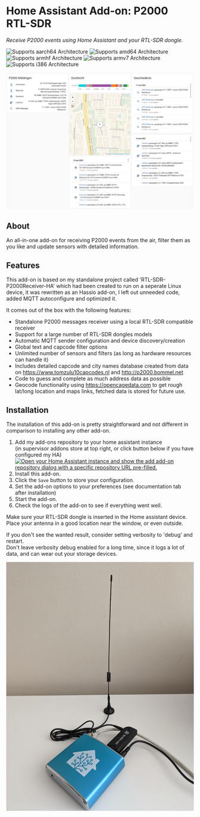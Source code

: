 # Home Assistant Add-on: P2000 RTL-SDR

_Receive P2000 events using Home Assistant and your RTL-SDR dongle._


![Supports aarch64 Architecture][aarch64-shield]
![Supports amd64 Architecture][amd64-shield]
![Supports armhf Architecture][armhf-shield]
![Supports armv7 Architecture][armv7-shield]
![Supports i386 Architecture][i386-shield]

[aarch64-shield]: https://img.shields.io/badge/aarch64-yes-green.svg
[amd64-shield]: https://img.shields.io/badge/amd64-yes-green.svg
[armhf-shield]: https://img.shields.io/badge/armhf-yes-green.svg
[armv7-shield]: https://img.shields.io/badge/armv7-yes-green.svg
[i386-shield]: https://img.shields.io/badge/i386-yes-green.svg

![Example dashboard in Home Assistant Frontend](images/screenshot.png)

## About

An all-in-one add-on for receiving P2000 events from the air, filter them as you like and update sensors with detailed information.

## Features

This add-on is based on my standalone project called 'RTL-SDR-P2000Receiver-HA' which had been created to run on a seperate Linux device,  it was rewritten as an Hassio add-on, I left out unneeded code, added MQTT autoconfigure and optimized it.

It comes out of the box with the following features:

 - Standalone P2000 messages receiver using a local RTL-SDR compatible receiver
 - Support for a large number of RTL-SDR dongles models
 - Automatic MQTT sender configuration and device discovery/creation
 - Global text and capcode filter options
 - Unlimited number of sensors and filters (as long as hardware resources can handle it)
 - Includes detailed capcode and city names database created from data on https://www.tomzulu10capcodes.nl and http://p2000.bommel.net
 - Code to guess and complete as much address data as possible
 - Geocode functionality using https://opencagedata.com to get rough lat/long location and maps links, fetched data is stored for future use.


## Installation
The installation of this add-on is pretty straightforward and not different in comparison to installing any other add-on.

1. Add my add-ons repository to your home assistant instance  
   (in supervisor addons store at top right, or click button below if you have configured my HA)  
   [![Open your Home Assistant instance and show the add add-on repository dialog with a specific repository URL pre-filled.](https://my.home-assistant.io/badges/supervisor_add_addon_repository.svg)](https://my.home-assistant.io/redirect/supervisor_add_addon_repository/?repository_url=https%3A%2F%2Fgithub.com%2Fcyberjunky%2Faddon-p2000_rtlsdr)
1. Install this add-on.
1. Click the `Save` button to store your configuration.
1. Set the add-on options to your preferences (see documentation tab after installation)
1. Start the add-on.
1. Check the logs of the add-on to see if everything went well.


Make sure your RTL-SDR dongle is inserted in the Home assistant device.  
Place your antenna in a good location near the window, or even outside.

If you don't see the wanted result, consider setting verbosity to 'debug' and restart.  
Don't leave verbosity debug enabled for a long time, since it logs a lot of data, and can wear out your storage devices.

![Example setup](images/setup.png)
